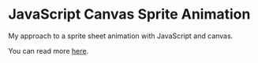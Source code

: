 # JavaScript Canvas Sprite Animation

My approach to a sprite sheet animation with JavaScript and canvas.

You can read more <a href="https://demyanov.com/javascript-canvas-sprite-animation" target="_blank">here</a>.
